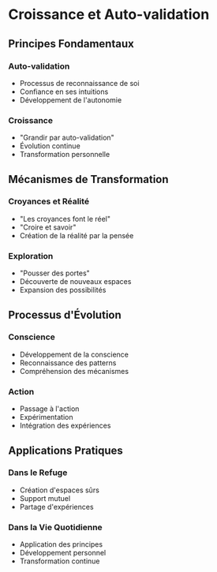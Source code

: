 # Croissance et Auto-validation

## Principes Fondamentaux

### Auto-validation
- Processus de reconnaissance de soi
- Confiance en ses intuitions
- Développement de l'autonomie

### Croissance
- "Grandir par auto-validation"
- Évolution continue
- Transformation personnelle

## Mécanismes de Transformation

### Croyances et Réalité
- "Les croyances font le réel"
- "Croire et savoir"
- Création de la réalité par la pensée

### Exploration
- "Pousser des portes"
- Découverte de nouveaux espaces
- Expansion des possibilités

## Processus d'Évolution

### Conscience
- Développement de la conscience
- Reconnaissance des patterns
- Compréhension des mécanismes

### Action
- Passage à l'action
- Expérimentation
- Intégration des expériences

## Applications Pratiques

### Dans le Refuge
- Création d'espaces sûrs
- Support mutuel
- Partage d'expériences

### Dans la Vie Quotidienne
- Application des principes
- Développement personnel
- Transformation continue 